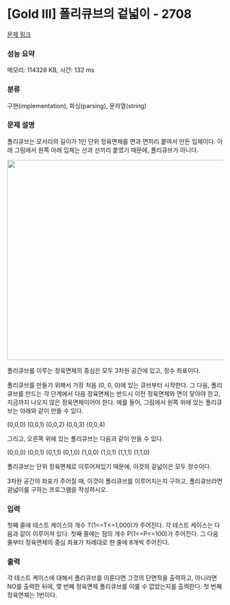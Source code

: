# [Gold III] 폴리큐브의 겉넓이 - 2708 

[문제 링크](https://www.acmicpc.net/problem/2708) 

### 성능 요약

메모리: 114328 KB, 시간: 132 ms

### 분류

구현(implementation), 파싱(parsing), 문자열(string)

### 문제 설명

<p>폴리큐브는 모서리의 길이가 1인 단위 정육면체를 면과 면끼리 붙여서 만든 입체이다. 아래 그림에서 왼쪽 아래 입체는 선과 선끼리 붙였기 때문에, 폴리큐브가 아니다.</p>

<p><img alt="" src="https://www.acmicpc.net/upload/images/Screen%20Shot%202012-10-04%20at%20%EC%98%A4%EC%A0%84%2011_04_47.png" style="height:467px; width:581px"></p>

<p>폴리큐브를 이루는 정육면체의 중심은 모두 3차원 공간에 있고, 정수 좌표이다.</p>

<p>폴리큐브를 만들기 위해서 가장 처음 (0, 0, 0)에 있는 큐브부터 시작한다. 그 다음, 폴리큐브를 만드는 각 단계에서 다음 정육면체는 반드시 이전 정육면체와 면이 닿아야 한고, 지금까지 나오지 않은 정육면체이어야 한다. 예를 들어, 그림에서 왼쪽 위에 있는 폴리큐브는 아래와 같이 만들 수 있다.</p>

<p>(0,0,0) (0,0,1) (0,0,2) (0,0,3) (0,0,4)</p>

<p>그리고, 오른쪽 위에 있는 폴리큐브는 다음과 같이 만들 수 있다.</p>

<p>(0,0,0) (0,0,1) (0,1,1) (0,1,0) (1,0,0) (1,0,1) (1,1,1) (1,1,0)</p>

<p>폴리큐브는 단위 정육면체로 이루어져있기 때문에, 이것의 겉넓이은 모두 정수이다.</p>

<p>3차원 공간의 좌표가 주어질 때, 이것이 폴리큐브를 이루어지는지 구하고, 폴리큐브라면 겉넓이를 구하는 프로그램을 작성하시오.</p>

### 입력 

 <p>첫째 줄에 테스트 케이스의 개수 T(1<=T<=1,000)가 주어진다. 각 테스트 케이스는 다음과 같이 이루어져 있다. 첫째 줄에는 점의 개수 P(1<=P<=100)가 주어진다. 그 다음줄부터 정육면체의 중심 좌표가 차례대로 한 줄에 8개씩 주어진다.</p>

### 출력 

 <p>각 테스트 케이스에 대해서 폴리큐브를 이룬다면 그것의 단면적을 출력하고, 아니라면 NO를 출력한 뒤에, 몇 번째 정육면체 폴리큐브를 이룰 수 없었는지를 출력한다. 첫 번째 정육면체는 1번이다.</p>


